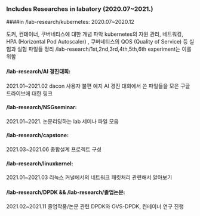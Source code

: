 ### Includes Researches in labatory (2020.07~2021.)



####in /lab-research/kubernetes:
2020.07~2020.12

도커, 컨테이너, 쿠버네티스에 대한 개념 파악
kubernetes의 자원 관리, 네트워킹, HPA (Horizontal Pod Autoscaler) , 쿠버네티스의 QOS (Quality of Service) 등 
실험과 실험 파일들 정리 
/lab-research/1st,2nd,3rd,4th,5th,6th experiment는 이를 위함

#### /lab-research/AI 경진대회:
2021.01~2021.02
dacon 사용자 불편 예지 AI 경진 대회에서 쓴 파일들을 모은 구글드라이브에 대한 링크

#### /lab-research/NSGseminar: 
2021.01~2021.
논문리딩하는 lab 세미나 파일 모음

#### /lab-research/capstone:
2021.03~2021.06
종합설계 프로젝트 구성

#### /lab-research/linuxkernel:

2021.01~2021.03
리눅스 커널에서의 네트워크 패킷처리 관련해서 알아보기

#### /lab-research/DPDK && /lab-research/졸업논문:
2021.02~2021.11
졸업작품/논문 관련 DPDK와 OVS-DPDK, 컨테이너 연구 진행 

